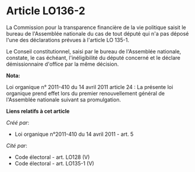 # Article LO136-2

La Commission pour la transparence financière de la vie politique saisit le bureau de l'Assemblée nationale du cas de tout
député qui n'a pas déposé l'une des déclarations prévues à l'article LO 135-1. 

Le Conseil constitutionnel, saisi par le bureau de l'Assemblée nationale, constate, le cas échéant, l'inéligibilité du député
concerné et le déclare démissionnaire d'office par la même décision.

**Nota:**

Loi organique n° 2011-410 du 14 avril 2011 article 24 : La présente loi organique prend effet lors du premier renouvellement
général de l'Assemblée nationale suivant sa promulgation.

**Liens relatifs à cet article**

_Créé par_:

  - Loi organique n°2011-410 du 14 avril 2011 - art. 5

_Cité par_:

  - Code électoral - art. LO128 (V)
  - Code électoral - art. LO135-1 (V)
